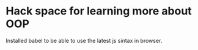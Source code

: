 # Hack space for learning more about OOP
Installed babel to be able to use the latest js sintax in browser.
